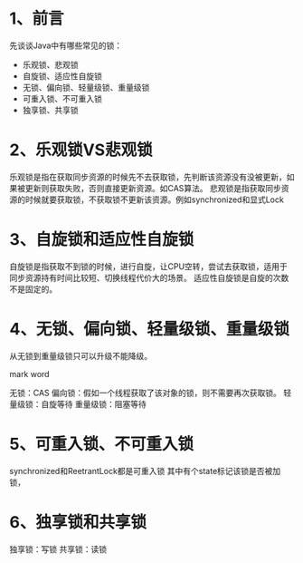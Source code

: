 # 1、前言
先谈谈Java中有哪些常见的锁：
- 乐观锁、悲观锁
- 自旋锁、适应性自旋锁
- 无锁、偏向锁、轻量级锁、重量级锁
- 可重入锁、不可重入锁
- 独享锁、共享锁

# 2、乐观锁VS悲观锁

乐观锁是指在获取同步资源的时候先不去获取锁，先判断该资源没有没被更新，如果被更新则获取失败，否则直接更新资源。如CAS算法。
悲观锁是指获取同步资源的时候就要获取锁，不获取锁不更新该资源。例如synchronized和显式Lock

# 3、自旋锁和适应性自旋锁

自旋锁是指获取不到锁的时候，进行自旋，让CPU空转，尝试去获取锁，适用于同步资源持有时间比较短、切换线程代价大的场景。
适应性自旋锁是自旋的次数不是固定的。

# 4、无锁、偏向锁、轻量级锁、重量级锁
从无锁到重量级锁只可以升级不能降级。

mark word

无锁：CAS
偏向锁：假如一个线程获取了该对象的锁，则不需要再次获取锁。
轻量级锁：自旋等待
重量级锁：阻塞等待

# 5、可重入锁、不可重入锁

synchronized和ReetrantLock都是可重入锁
其中有个state标记该锁是否被加锁，

# 6、独享锁和共享锁

独享锁：写锁
共享锁：读锁